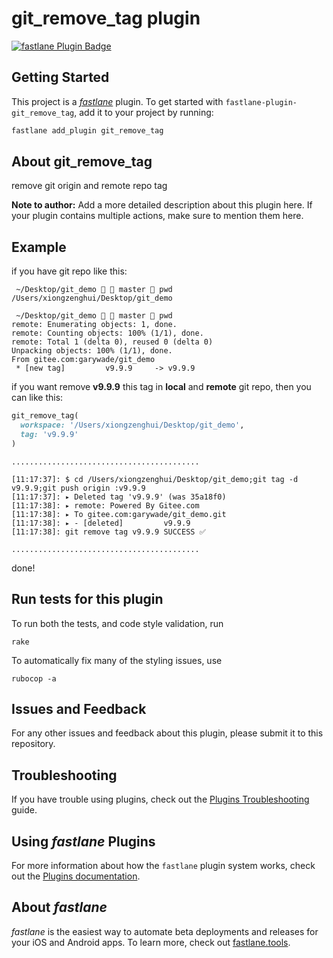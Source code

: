 # git_remove_tag plugin

[![fastlane Plugin Badge](https://rawcdn.githack.com/fastlane/fastlane/master/fastlane/assets/plugin-badge.svg)](https://rubygems.org/gems/fastlane-plugin-git_remove_tag)

## Getting Started

This project is a [_fastlane_](https://github.com/fastlane/fastlane) plugin. To get started with `fastlane-plugin-git_remove_tag`, add it to your project by running:

```bash
fastlane add_plugin git_remove_tag
```

## About git_remove_tag

remove git origin and remote repo tag

**Note to author:** Add a more detailed description about this plugin here. If your plugin contains multiple actions, make sure to mention them here.

## Example

if you have git repo like this:

```
 ~/Desktop/git_demo   master  pwd
/Users/xiongzenghui/Desktop/git_demo
```

```
 ~/Desktop/git_demo   master  pwd
remote: Enumerating objects: 1, done.
remote: Counting objects: 100% (1/1), done.
remote: Total 1 (delta 0), reused 0 (delta 0)
Unpacking objects: 100% (1/1), done.
From gitee.com:garywade/git_demo
 * [new tag]         v9.9.9     -> v9.9.9
```

if you want remove **v9.9.9** this tag in **local** and **remote** git repo, then you can like this:

```ruby
git_remove_tag(
  workspace: '/Users/xiongzenghui/Desktop/git_demo',
  tag: 'v9.9.9'
)
```

```
..........................................

[11:17:37]: $ cd /Users/xiongzenghui/Desktop/git_demo;git tag -d v9.9.9;git push origin :v9.9.9
[11:17:37]: ▸ Deleted tag 'v9.9.9' (was 35a18f0)
[11:17:38]: ▸ remote: Powered By Gitee.com
[11:17:38]: ▸ To gitee.com:garywade/git_demo.git
[11:17:38]: ▸ - [deleted]         v9.9.9
[11:17:38]: git remove tag v9.9.9 SUCCESS ✅

..........................................
```

done!


## Run tests for this plugin

To run both the tests, and code style validation, run

```
rake
```

To automatically fix many of the styling issues, use
```
rubocop -a
```

## Issues and Feedback

For any other issues and feedback about this plugin, please submit it to this repository.

## Troubleshooting

If you have trouble using plugins, check out the [Plugins Troubleshooting](https://docs.fastlane.tools/plugins/plugins-troubleshooting/) guide.

## Using _fastlane_ Plugins

For more information about how the `fastlane` plugin system works, check out the [Plugins documentation](https://docs.fastlane.tools/plugins/create-plugin/).

## About _fastlane_

_fastlane_ is the easiest way to automate beta deployments and releases for your iOS and Android apps. To learn more, check out [fastlane.tools](https://fastlane.tools).

